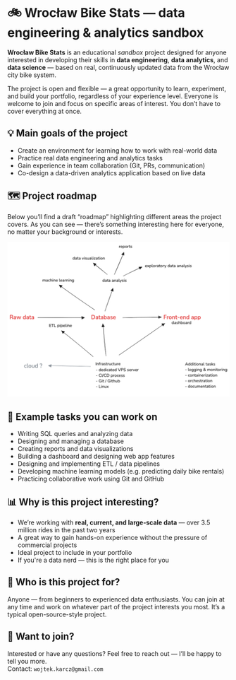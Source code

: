 # 🚲 Wrocław Bike Stats — data engineering & analytics sandbox

**Wrocław Bike Stats** is an educational *sandbox* project designed for anyone interested in developing their skills in **data engineering**, **data analytics**, and **data science** — based on real, continuously updated data from the Wrocław city bike system.

The project is open and flexible — a great opportunity to learn, experiment, and build your portfolio, regardless of your experience level. Everyone is welcome to join and focus on specific areas of interest. You don’t have to cover everything at once.

## 💡 Main goals of the project

- Create an environment for learning how to work with real-world data
- Practice real data engineering and analytics tasks
- Gain experience in team collaboration (Git, PRs, communication)
- Co-design a data-driven analytics application based on live data

## 🗺 Project roadmap

Below you’ll find a draft “roadmap” highlighting different areas the project covers. As you can see — there’s something interesting here for everyone, no matter your background or interests.

![Project roadmap](ROADMAP.png)

## 🧩 Example tasks you can work on

- Writing SQL queries and analyzing data
- Designing and managing a database
- Creating reports and data visualizations
- Building a dashboard and designing web app features
- Designing and implementing ETL / data pipelines
- Developing machine learning models (e.g. predicting daily bike rentals)
- Practicing collaborative work using Git and GitHub

## 📊 Why is this project interesting?

- We’re working with **real, current, and large-scale data** — over 3.5 million rides in the past two years
- A great way to gain hands-on experience without the pressure of commercial projects
- Ideal project to include in your portfolio
- If you're a data nerd — this is the right place for you

## 👥 Who is this project for?

Anyone — from beginners to experienced data enthusiasts. You can join at any time and work on whatever part of the project interests you most. It’s a typical open-source-style project.

## 📌 Want to join?

Interested or have any questions? Feel free to reach out — I’ll be happy to tell you more.  
Contact: `wojtek.karcz@gmail.com`
